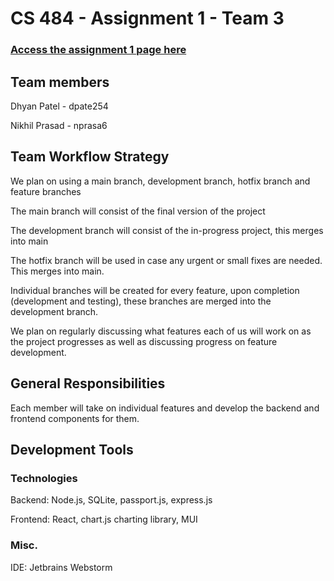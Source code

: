 # CS 484 - Assignment 1 - Team 3

### [Access the assignment 1 page here](https://uic-cs484.github.io/assignment-1---team-project-proposal-team-3/proposal.html)

## Team members

Dhyan Patel - dpate254

Nikhil Prasad - nprasa6

## Team Workflow Strategy

We plan on using a main branch, development branch, hotfix branch and feature branches 

The main branch will consist of the final version of the project

The development branch will consist of the in-progress project, this merges into main

The hotfix branch will be used in case any urgent or small fixes are needed. This merges into main.

Individual branches will be created for every feature, upon completion (development and testing), these branches are merged into the development branch. 

We plan on regularly discussing what features each of us will work on as the project progresses as well as discussing progress on feature development.


## General Responsibilities
Each member will take on individual features and develop the backend and frontend components for them. 
## Development Tools

### Technologies

Backend: Node.js, SQLite, passport.js, express.js

Frontend: React, chart.js charting library, MUI

### Misc.
IDE: Jetbrains Webstorm

